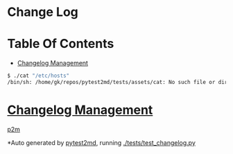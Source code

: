 # Change Log


<!-- TOC -->

# Table Of Contents

- <a name="toc1"></a>[Changelog Management](#changelog-management)

<!-- TOC -->

<!-- md_links_for: github -->
<!-- autogen tutorial -->

```bash
$ ./cat "/etc/hosts"
/bin/sh: /home/gk/repos/pytest2md/tests/assets/cat: No such file or directory
```


# <a href="#toc1">Changelog Management</a>

[p2m][p2m.py]
  


*Auto generated by [pytest2md](https://github.com/axiros/pytest2md), running [./tests/test_changelog.py](./tests/test_changelog.py)

<!-- autogen tutorial -->


<!-- autogenlinks -->
[p2m.py]: https://github.com/axiros/pytest2md/blob/d3a23aa1647c9d76b12364f23a249dc406f614f5/pytest2md/p2m.py